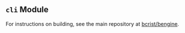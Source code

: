 ## `cli` Module
For instructions on building, see the main repository at
[bcrist/bengine](https://github.com/bcrist/bengine).
